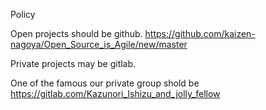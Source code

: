 Policy

Open projects should be github.
https://github.com/kaizen-nagoya/Open_Source_is_Agile/new/master

Private projects may be gitlab.

 One of the famous our private group shold be
https://gitlab.com/Kazunori_Ishizu_and_jolly_fellow
